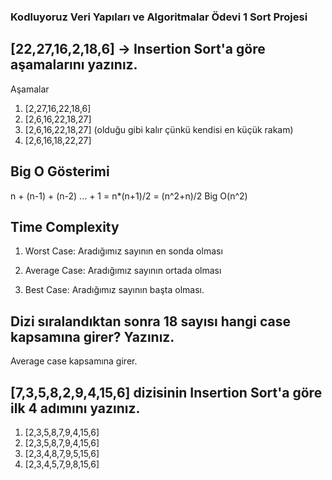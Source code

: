 ### Kodluyoruz Veri Yapıları ve Algoritmalar Ödevi 1 Sort Projesi

##  [22,27,16,2,18,6] -> Insertion Sort'a göre aşamalarını yazınız.

Aşamalar

1. [2,27,16,22,18,6]
2. [2,6,16,22,18,27]
3. [2,6,16,22,18,27] (olduğu gibi kalır çünkü kendisi en küçük rakam)
3. [2,6,16,18,22,27]

## Big O Gösterimi

n + (n-1) + (n-2) ... + 1 = n*(n+1)/2 = (n^2+n)/2 Big O(n^2)

## Time Complexity

1. Worst Case: Aradığımız sayının en sonda olması

2. Average Case: Aradığımız sayının ortada olması

3. Best Case: Aradığımız sayının başta olması.

## Dizi sıralandıktan sonra 18 sayısı hangi case kapsamına girer? Yazınız.

Average case kapsamına girer.

## [7,3,5,8,2,9,4,15,6] dizisinin Insertion Sort'a göre ilk 4 adımını yazınız.

1. [2,3,5,8,7,9,4,15,6]
2. [2,3,5,8,7,9,4,15,6]
3. [2,3,4,8,7,9,5,15,6]
4. [2,3,4,5,7,9,8,15,6]